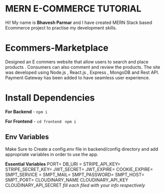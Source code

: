 # MERN E-COMMERCE TUTORIAL

Hi! My name is **Bhavesh Parmar** and I have created MERN Stack based Ecommerce project to practise my development skills.

# Ecommers-Marketplace
Designed an E commers website that allow users to search and place products . Consumers can also comment and review the products. The site was developed using Node.js , React.js , Express , MongoDB and Rest API. Payment Gateway has been added to have seamless user experience.

# Install Dependencies

**For Backend** - `npm i`

**For Frontend** - `cd frontend` ` npm i`

## Env Variables

Make Sure to Create a config.env file in backend/config directory and add appropriate variables in order to use the app.

**Essential Variables**
PORT=
DB_URI =
STRIPE_API_KEY=
STRIPE_SECRET_KEY=
JWT_SECRET=
JWT_EXPIRE=
COOKIE_EXPIRE=
SMPT_SERVICE =
SMPT_MAIL=
SMPT_PASSWORD=
SMPT_HOST=
SMPT_PORT=
CLOUDINARY_NAME
CLOUDINARY_API_KEY
CLOUDINARY_API_SECRET
_fill each filed with your info respectively_
